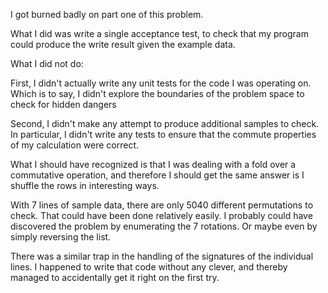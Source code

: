 I got burned badly on part one of this problem.

What I did was write a single acceptance test, to check
that my program could produce the write result given
the example data.

What I did not do:

First, I didn't actually write any unit tests for the
code I was operating on.  Which is to say, I didn't
explore the boundaries of the problem space to check
for hidden dangers

Second, I didn't make any attempt to produce additional
samples to check.  In particular, I didn't write any
tests to ensure that the commute properties of my
calculation were correct.

What I should have recognized is that I was dealing
with a fold over a commutative operation, and therefore
I should get the same answer is I shuffle the rows in
interesting ways.

With 7 lines of sample data, there are only 5040 different
permutations to check.  That could have been done relatively
easily.  I probably could have discovered the problem by
enumerating the 7 rotations.  Or maybe even by simply
reversing the list.

There was a similar trap in the handling of the signatures
of the individual lines.  I happened to write that code
without any clever, and thereby managed to accidentally
get it right on the first try.
